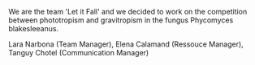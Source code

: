 We are the team 'Let it Fall' and we decided to work on the competition between phototropism and gravitropism in the fungus Phycomyces blakesleeanus.

Lara Narbona (Team Manager), Elena Calamand (Ressouce Manager), Tanguy Chotel (Communication Manager)

